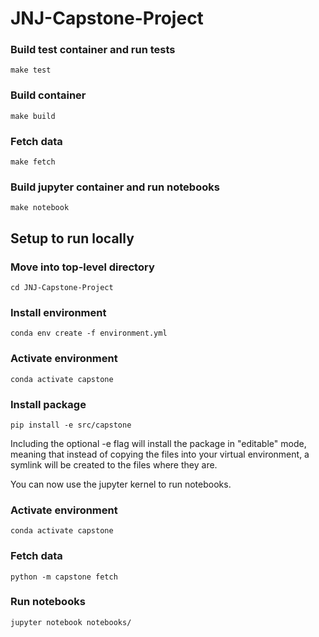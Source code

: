 # JNJ-Capstone-Project

### Build test container and run tests
```
make test
```

### Build container
```
make build
```

### Fetch data
```
make fetch
```

### Build jupyter container and run notebooks
```
make notebook
```

## Setup to run locally

### Move into top-level directory
```
cd JNJ-Capstone-Project
```

### Install environment
```
conda env create -f environment.yml
```

### Activate environment
```
conda activate capstone
```

### Install package
```
pip install -e src/capstone
```
Including the optional -e flag will install the package in "editable" mode, meaning that instead of copying the files into your virtual environment, a symlink will be created to the files where they are.

You can now use the jupyter kernel to run notebooks.

### Activate environment
```
conda activate capstone
```

### Fetch data
```
python -m capstone fetch
```

### Run notebooks
```
jupyter notebook notebooks/
```
